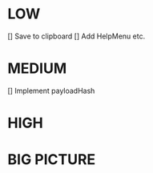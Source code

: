 # LOW

[] Save to clipboard
[] Add HelpMenu etc.

# MEDIUM

[] Implement payloadHash

# HIGH

# BIG PICTURE

